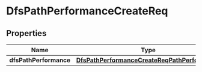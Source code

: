 # DfsPathPerformanceCreateReq

## Properties
Name | Type | Description | Notes
------------ | ------------- | ------------- | -------------
**dfsPathPerformance** | [**DfsPathPerformanceCreateReqPathPerformance**](DfsPathPerformanceCreateReqPathPerformance.md) |  | 
